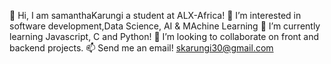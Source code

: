 👋 Hi, I am samanthaKarungi a student at ALX-Africa!
 👀 I’m interested in software development,Data Science, AI & MAchine Learning
 🌱 I’m currently learning Javascript, C and Python!
 💞️ I’m looking to collaborate on front and backend projects.
📫 Send me an email! skarungi30@gmail.com 

